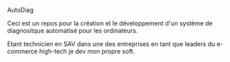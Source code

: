 AutoDiag

Ceci est un repos pour la création et le développement d'un système de diagnositque automatisé pour les ordinateurs.

Etant technicien en SAV dans une des entreprises en tant que leaders du e-commerce high-tech je dev mon propre soft.

